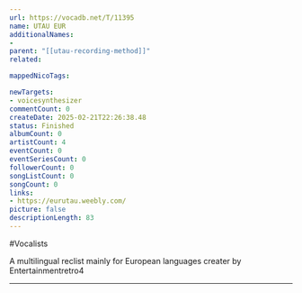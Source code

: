```yaml
---
url: https://vocadb.net/T/11395
name: UTAU EUR
additionalNames: 
- 
parent: "[[utau-recording-method]]"
related:

mappedNicoTags:

newTargets:
- voicesynthesizer
commentCount: 0
createDate: 2025-02-21T22:26:38.48
status: Finished
albumCount: 0
artistCount: 4
eventCount: 0
eventSeriesCount: 0
followerCount: 0
songListCount: 0
songCount: 0
links: 
- https://eurutau.weebly.com/
picture: false
descriptionLength: 83
---
```


#Vocalists

A multilingual reclist mainly for European languages creater by Entertainmentretro4

---

